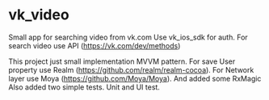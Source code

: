# vk_video
Small app for searching video from vk.com
Use vk_ios_sdk for auth. For search video use API (https://vk.com/dev/methods)

This project just small implementation MVVM pattern.
For save User property use Realm (https://github.com/realm/realm-cocoa).
For Network layer use Moya (https://github.com/Moya/Moya).
And added some RxMagic 
Also added two simple tests. Unit and UI test.
